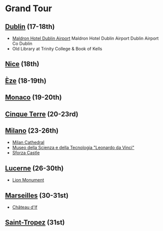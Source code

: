 # Grand Tour
## [Dublin](http://wikitravel.org/en/Dublin) (17-18th)
  - [Maldron Hotel Dublin Airport](http://www.maldronhoteldublinairport.com/)
    Maldron Hotel Dublin Airport
    Dublin Airport
    Co Dublin
  - Old Library at Trinity College & Book of Kells
## [Nice](http://wikitravel.org/en/Nice) (18th)
## [Èze](https://en.wikipedia.org/wiki/%C3%88ze) (18-19th)
## [Monaco](http://wikitravel.org/en/Monaco) (19-20th)
## [Cinque Terre](http://wikitravel.org/en/Cinque_Terre) (20-23rd)
## [Milano](http://wikitravel.org/en/Milan) (23-26th)
  - [Milan Cathedral](https://en.wikipedia.org/wiki/Milan_Cathedral)
  - [Museo della Scienza e della Tecnologia "Leonardo da Vinci"](http://www.museoscienza.org/)
  - [Sforza Castle](https://en.wikipedia.org/wiki/Sforza_Castle)
## [Lucerne](http://wikitravel.org/en/Lucerne) (26-30th)
  - [Lion Monument](https://en.wikipedia.org/wiki/Lion_Monument)
## [Marseilles](http://wikitravel.org/en/Marseille) (30-31st)
  - [Château d'If](https://en.wikipedia.org/wiki/Ch%C3%A2teau_d'If)
## [Saint-Tropez](https://en.wikipedia.org/wiki/Saint-Tropez) (31st)

